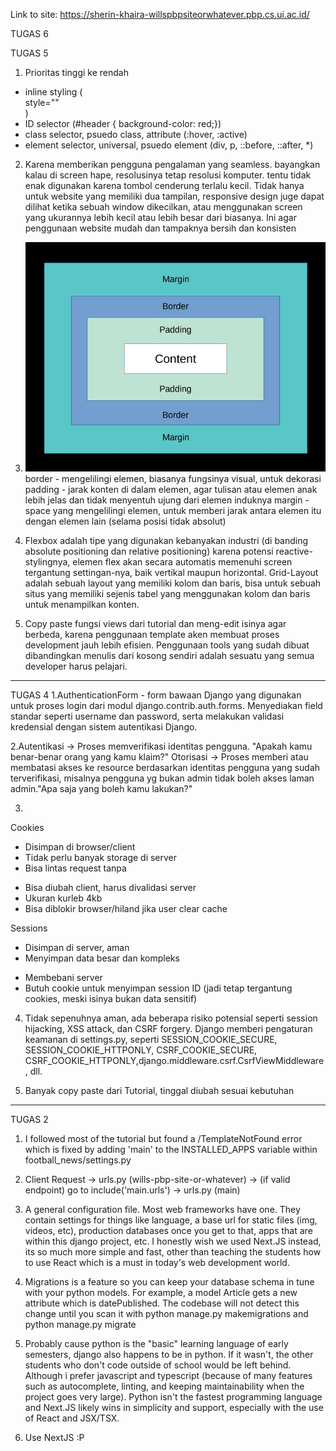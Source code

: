 Link to site:
https://sherin-khaira-willspbpsiteorwhatever.pbp.cs.ui.ac.id/

TUGAS 6


TUGAS 5

1. Prioritas tinggi ke rendah
- inline styling (<div>style=""</div>)
- ID selector (#header { background-color: red;})
- class selector, psuedo class, attribute (:hover, :active)
- element selector, universal, psuedo element (div, p, ::before, ::after, *)

2. Karena memberikan pengguna pengalaman yang seamless. bayangkan kalau di screen hape, resolusinya tetap resolusi komputer. tentu tidak enak digunakan karena tombol cenderung terlalu kecil. Tidak hanya untuk website yang memiliki dua tampilan, responsive design juge dapat dilihat ketika sebuah window dikecilkan, atau menggunakan screen yang ukurannya lebih kecil atau lebih besar dari biasanya. Ini agar penggunaan website mudah dan tampaknya bersih dan konsisten

3. ![screenshot](images/marginborderpadding.jpeg)
border - mengelilingi elemen, biasanya fungsinya visual, untuk dekorasi
padding - jarak konten di dalam elemen, agar tulisan atau elemen anak lebih jelas dan tidak menyentuh ujung dari elemen induknya
margin - space yang mengelilingi elemen, untuk memberi jarak antara elemen itu dengan elemen lain (selama posisi tidak absolut)

4. Flexbox adalah tipe yang digunakan kebanyakan industri (di banding absolute positioning dan relative positioning) karena potensi reactive-stylingnya, elemen flex akan secara automatis memenuhi screen tergantung settingan-nya, baik vertikal maupun horizontal. Grid-Layout adalah sebuah layout yang memiliki kolom dan baris, bisa untuk sebuah situs yang memiliki sejenis tabel yang menggunakan kolom dan baris untuk menampilkan konten.

5. Copy paste fungsi views dari tutorial dan meng-edit isinya agar berbeda, karena penggunaan template aken membuat proses development jauh lebih efisien. Penggunaan tools yang sudah dibuat dibandingkan menulis dari kosong sendiri adalah sesuatu yang semua developer harus pelajari.


----------------------------------------------------------

TUGAS 4
1.AuthenticationForm - form bawaan Django yang digunakan untuk proses login dari modul django.contrib.auth.forms. Menyediakan field standar seperti username dan password, serta melakukan validasi kredensial dengan sistem autentikasi Django.

2.Autentikasi -> Proses memverifikasi identitas pengguna. "Apakah kamu benar-benar orang yang kamu klaim?"
Otorisasi -> Proses memberi atau membatasi akses ke resource berdasarkan identitas pengguna yang sudah terverifikasi, misalnya pengguna yg bukan admin tidak boleh akses laman admin."Apa saja yang boleh kamu lakukan?"

3. 
Cookies
+ Disimpan di browser/client
+ Tidak perlu banyak storage di server
+ Bisa lintas request tanpa
- Bisa diubah client, harus divalidasi server
- Ukuran kurleb 4kb
- Bisa diblokir browser/hiland jika user clear  cache

Sessions
+ Disimpan di server, aman
+ Menyimpan data besar dan kompleks
- Membebani server
- Butuh cookie untuk menyimpan session ID (jadi tetap tergantung cookies, meski isinya bukan data sensitif)

4. Tidak sepenuhnya aman, ada beberapa risiko potensial seperti session hijacking, XSS attack, dan CSRF forgery. Django memberi pengaturan keamanan di settings.py, seperti SESSION_COOKIE_SECURE, SESSION_COOKIE_HTTPONLY, CSRF_COOKIE_SECURE, CSRF_COOKIE_HTTPONLY,django.middleware.csrf.CsrfViewMiddleware, dll.

5. Banyak copy paste dari Tutorial, tinggal diubah sesuai kebutuhan


----------------------------------------------------------


TUGAS 2
1. I followed most of the tutorial but found a /TemplateNotFound error which is fixed by adding 'main' to the INSTALLED_APPS variable within football_news/settings.py

2. Client Request -> urls.py (wills-pbp-site-or-whatever) -> (if valid endpoint) go to include('main.urls') -> urls.py (main)

3. A general configuration file. Most web frameworks have one. They contain settings for things like language, a base url for static files (img, videos, etc), production databases once you get to that, apps that are within this django project, etc. I honestly wish we used Next.JS instead, its so much more simple and fast, other than teaching the students how to use React which is a must in today's web development world.

4. Migrations is a feature so you can keep your database schema in tune with your python models. For example, a model Article gets a new attribute which is datePublished. The codebase will not detect this change until you scan it with python manage.py makemigrations and python manage.py migrate

5. Probably cause python is the "basic" learning language of early semesters, django also happens to be in python. If it wasn't, the other students who don't code outside of school would be left behind. Although i prefer javascript and typescript (because of many features such as autocomplete, linting, and keeping maintainability when the project goes very large). Python isn't the fastest programming language and Next.JS likely wins in simplicity and support, especially with the use of React and JSX/TSX.

6. Use NextJS :P